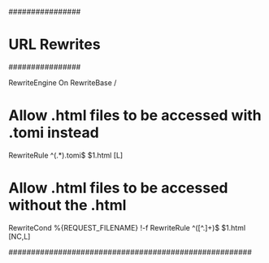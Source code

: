 ################
# URL Rewrites #
################

RewriteEngine On
RewriteBase /

# Allow .html files to be accessed with .tomi instead
RewriteRule ^(.*)\.tomi$ $1.html [L]

# Allow .html files to be accessed without the .html
RewriteCond %{REQUEST_FILENAME} !-f
RewriteRule ^([^\.]+)$ $1.html [NC,L]

######################################################
